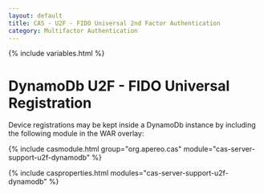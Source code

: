 ```yaml
---
layout: default
title: CAS - U2F - FIDO Universal 2nd Factor Authentication
category: Multifactor Authentication
---
```


{% include variables.html %}

# DynamoDb U2F - FIDO Universal Registration

Device registrations may be kept inside a DynamoDb instance by including the following module in the WAR overlay:

{% include casmodule.html group="org.apereo.cas" module="cas-server-support-u2f-dynamodb" %}

{% include casproperties.html
modules="cas-server-support-u2f-dynamodb" %}
